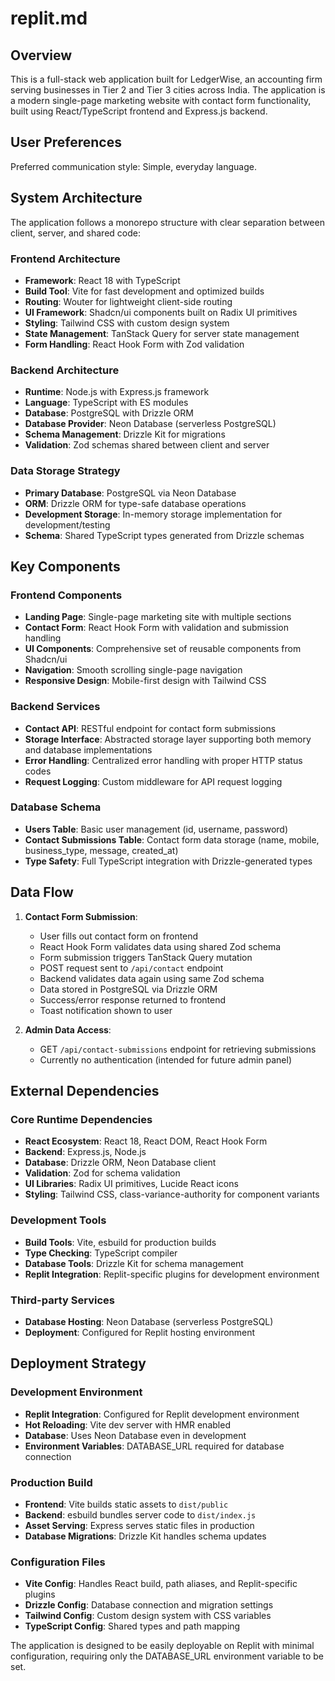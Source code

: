 # replit.md

## Overview

This is a full-stack web application built for LedgerWise, an accounting firm serving businesses in Tier 2 and Tier 3 cities across India. The application is a modern single-page marketing website with contact form functionality, built using React/TypeScript frontend and Express.js backend.

## User Preferences

Preferred communication style: Simple, everyday language.

## System Architecture

The application follows a monorepo structure with clear separation between client, server, and shared code:

### Frontend Architecture
- **Framework**: React 18 with TypeScript
- **Build Tool**: Vite for fast development and optimized builds
- **Routing**: Wouter for lightweight client-side routing
- **UI Framework**: Shadcn/ui components built on Radix UI primitives
- **Styling**: Tailwind CSS with custom design system
- **State Management**: TanStack Query for server state management
- **Form Handling**: React Hook Form with Zod validation

### Backend Architecture
- **Runtime**: Node.js with Express.js framework
- **Language**: TypeScript with ES modules
- **Database**: PostgreSQL with Drizzle ORM
- **Database Provider**: Neon Database (serverless PostgreSQL)
- **Schema Management**: Drizzle Kit for migrations
- **Validation**: Zod schemas shared between client and server

### Data Storage Strategy
- **Primary Database**: PostgreSQL via Neon Database
- **ORM**: Drizzle ORM for type-safe database operations
- **Development Storage**: In-memory storage implementation for development/testing
- **Schema**: Shared TypeScript types generated from Drizzle schemas

## Key Components

### Frontend Components
- **Landing Page**: Single-page marketing site with multiple sections
- **Contact Form**: React Hook Form with validation and submission handling
- **UI Components**: Comprehensive set of reusable components from Shadcn/ui
- **Navigation**: Smooth scrolling single-page navigation
- **Responsive Design**: Mobile-first design with Tailwind CSS

### Backend Services
- **Contact API**: RESTful endpoint for contact form submissions
- **Storage Interface**: Abstracted storage layer supporting both memory and database implementations
- **Error Handling**: Centralized error handling with proper HTTP status codes
- **Request Logging**: Custom middleware for API request logging

### Database Schema
- **Users Table**: Basic user management (id, username, password)
- **Contact Submissions Table**: Contact form data storage (name, mobile, business_type, message, created_at)
- **Type Safety**: Full TypeScript integration with Drizzle-generated types

## Data Flow

1. **Contact Form Submission**:
   - User fills out contact form on frontend
   - React Hook Form validates data using shared Zod schema
   - Form submission triggers TanStack Query mutation
   - POST request sent to `/api/contact` endpoint
   - Backend validates data again using same Zod schema
   - Data stored in PostgreSQL via Drizzle ORM
   - Success/error response returned to frontend
   - Toast notification shown to user

2. **Admin Data Access**:
   - GET `/api/contact-submissions` endpoint for retrieving submissions
   - Currently no authentication (intended for future admin panel)

## External Dependencies

### Core Runtime Dependencies
- **React Ecosystem**: React 18, React DOM, React Hook Form
- **Backend**: Express.js, Node.js
- **Database**: Drizzle ORM, Neon Database client
- **Validation**: Zod for schema validation
- **UI Libraries**: Radix UI primitives, Lucide React icons
- **Styling**: Tailwind CSS, class-variance-authority for component variants

### Development Tools
- **Build Tools**: Vite, esbuild for production builds
- **Type Checking**: TypeScript compiler
- **Database Tools**: Drizzle Kit for schema management
- **Replit Integration**: Replit-specific plugins for development environment

### Third-party Services
- **Database Hosting**: Neon Database (serverless PostgreSQL)
- **Deployment**: Configured for Replit hosting environment

## Deployment Strategy

### Development Environment
- **Replit Integration**: Configured for Replit development environment
- **Hot Reloading**: Vite dev server with HMR enabled
- **Database**: Uses Neon Database even in development
- **Environment Variables**: DATABASE_URL required for database connection

### Production Build
- **Frontend**: Vite builds static assets to `dist/public`
- **Backend**: esbuild bundles server code to `dist/index.js`
- **Asset Serving**: Express serves static files in production
- **Database Migrations**: Drizzle Kit handles schema updates

### Configuration Files
- **Vite Config**: Handles React build, path aliases, and Replit-specific plugins
- **Drizzle Config**: Database connection and migration settings
- **Tailwind Config**: Custom design system with CSS variables
- **TypeScript Config**: Shared types and path mapping

The application is designed to be easily deployable on Replit with minimal configuration, requiring only the DATABASE_URL environment variable to be set.